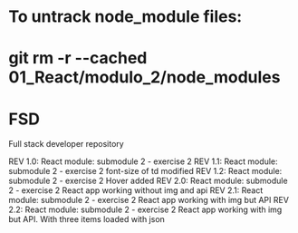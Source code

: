 # To untrack node_module files:
# git rm -r --cached 01_React/modulo_2/node_modules
# FSD
Full stack developer repository

REV 1.0:
  React module:
    submodule 2 - exercise 2
REV 1.1:
 React module:
      submodule 2 - exercise 2
      font-size of td modified
REV 1.2:
 React module:
      submodule 2 - exercise 2
      Hover added
REV 2.0:
 React module:
      submodule 2 - exercise 2
      React app working without img and api
REV 2.1:
 React module:
      submodule 2 - exercise 2
      React app working with img but API
REV 2.2:
 React module:
      submodule 2 - exercise 2
      React app working with img but API. With three items loaded with json




